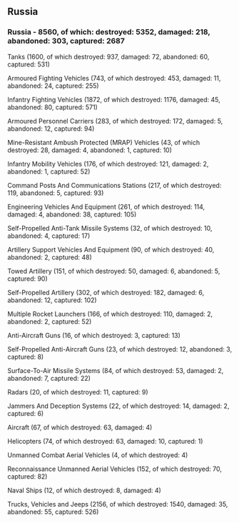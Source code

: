 
 
 ## Russia
 
 ### Russia - 8560, of which: destroyed: 5352, damaged: 218, abandoned: 303, captured: 2687

 

 

 Tanks (1600, of which destroyed: 937, damaged: 72, abandoned: 60, captured: 531)

 Armoured Fighting Vehicles (743, of which destroyed: 453, damaged: 11, abandoned: 24, captured: 255)

 Infantry Fighting Vehicles (1872, of which destroyed: 1176, damaged: 45, abandoned: 80, captured: 571)

 Armoured Personnel Carriers (283, of which destroyed: 172, damaged: 5, abandoned: 12, captured: 94)

 Mine-Resistant Ambush Protected (MRAP) Vehicles (43, of which destroyed: 28, damaged: 4, abandoned: 1, captured: 10)

 Infantry Mobility Vehicles (176, of which destroyed: 121, damaged: 2, abandoned: 1, captured: 52)

 Command Posts And Communications Stations (217, of which destroyed: 119, abandoned: 5, captured: 93)

 Engineering Vehicles And Equipment (261, of which destroyed: 114, damaged: 4, abandoned: 38, captured: 105)

 Self-Propelled Anti-Tank Missile Systems (32, of which destroyed: 10, abandoned: 4, captured: 17)

 Artillery Support Vehicles And Equipment (90, of which destroyed: 40, abandoned: 2, captured: 48)

 Towed Artillery (151, of which destroyed: 50, damaged: 6, abandoned: 5, captured: 90)

 Self-Propelled Artillery (302, of which destroyed: 182, damaged: 6, abandoned: 12, captured: 102)

 Multiple Rocket Launchers (166, of which destroyed: 110, damaged: 2, abandoned: 2, captured: 52)

 Anti-Aircraft Guns (16, of which destroyed: 3, captured: 13)

 Self-Propelled Anti-Aircraft Guns (23, of which destroyed: 12, abandoned: 3, captured: 8)

 Surface-To-Air Missile Systems (84, of which destroyed: 53, damaged: 2, abandoned: 7, captured: 22)

 Radars (20, of which destroyed: 11, captured: 9)

 Jammers And Deception Systems (22, of which destroyed: 14, damaged: 2, captured: 6)

 Aircraft (67, of which destroyed: 63, damaged: 4)

 Helicopters (74, of which destroyed: 63, damaged: 10, captured: 1)

 Unmanned Combat Aerial Vehicles (4, of which destroyed: 4)

 Reconnaissance Unmanned Aerial Vehicles (152, of which destroyed: 70, captured: 82)

 Naval Ships (12, of which destroyed: 8, damaged: 4)

 Trucks, Vehicles and Jeeps (2156, of which destroyed: 1540, damaged: 35, abandoned: 55, captured: 526)

